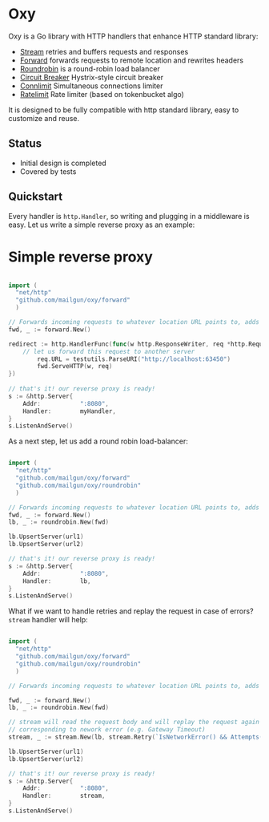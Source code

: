 Oxy
=====

Oxy is a Go library with HTTP handlers that enhance HTTP standard library:

* [Stream](http://godoc.org/github.com/mailgun/oxy/stream) retries and buffers requests and responses 
* [Forward](http://godoc.org/github.com/mailgun/oxy/forward) forwards requests to remote location and rewrites headers 
* [Roundrobin](http://godoc.org/github.com/mailgun/oxy/roundrobin) is a round-robin load balancer 
* [Circuit Breaker](http://godoc.org/github.com/mailgun/oxy/cbreaker) Hystrix-style circuit breaker
* [Connlimit](http://godoc.org/github.com/mailgun/oxy/connlimit) Simultaneous connections limiter
* [Ratelimit](http://godoc.org/github.com/mailgun/oxy/connlimit) Rate limiter (based on tokenbucket algo)

It is designed to be fully compatible with http standard library, easy to customize and reuse.

Status
------

* Initial design is completed
* Covered by tests

Quickstart
-----------

Every handler is ``http.Handler``, so writing and plugging in a middleware is easy. Let us write a simple reverse proxy as an example:

Simple reverse proxy
====================

```go

import (
  "net/http"
  "github.com/mailgun/oxy/forward"
  )

// Forwards incoming requests to whatever location URL points to, adds proper forwarding headers
fwd, _ := forward.New()

redirect := http.HandlerFunc(func(w http.ResponseWriter, req *http.Request) {
    // let us forward this request to another server
		req.URL = testutils.ParseURI("http://localhost:63450")
		fwd.ServeHTTP(w, req)
})
	
// that's it! our reverse proxy is ready!
s := &http.Server{
	Addr:           ":8080",
	Handler:        myHandler,
}
s.ListenAndServe()
```

As a next step, let us add a round robin load-balancer:


```go

import (
  "net/http"
  "github.com/mailgun/oxy/forward"
  "github.com/mailgun/oxy/roundrobin"
  )

// Forwards incoming requests to whatever location URL points to, adds proper forwarding headers
fwd, _ := forward.New()
lb, _ := roundrobin.New(fwd)

lb.UpsertServer(url1)
lb.UpsertServer(url2)

// that's it! our reverse proxy is ready!
s := &http.Server{
	Addr:           ":8080",
	Handler:        lb,
}
s.ListenAndServe()
```

What if we want to handle retries and replay the request in case of errors? `stream` handler will help:


```go

import (
  "net/http"
  "github.com/mailgun/oxy/forward"
  "github.com/mailgun/oxy/roundrobin"
  )

// Forwards incoming requests to whatever location URL points to, adds proper forwarding headers

fwd, _ := forward.New()
lb, _ := roundrobin.New(fwd)

// stream will read the request body and will replay the request again in case if forward returned status
// corresponding to nework error (e.g. Gateway Timeout)
stream, _ := stream.New(lb, stream.Retry(`IsNetworkError() && Attempts() < 2`))

lb.UpsertServer(url1)
lb.UpsertServer(url2)

// that's it! our reverse proxy is ready!
s := &http.Server{
	Addr:           ":8080",
	Handler:        stream,
}
s.ListenAndServe()
```
